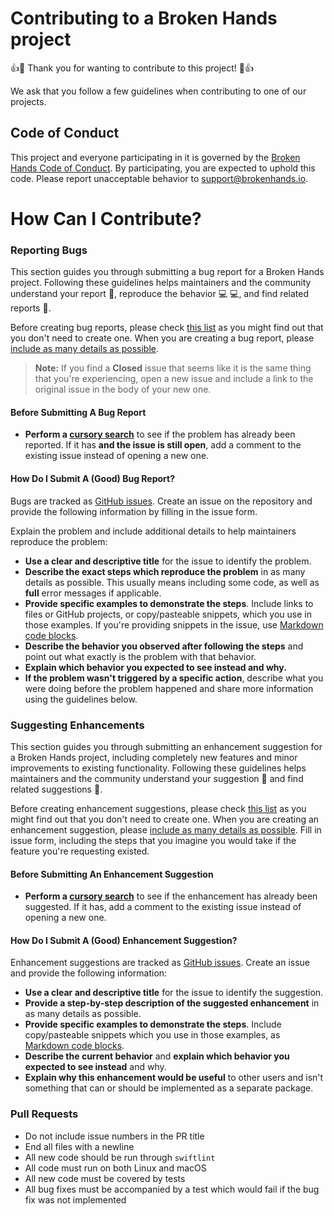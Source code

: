 # Contributing to a Broken Hands project

:+1::tada: Thank you for wanting to contribute to this project! :tada::+1:

We ask that you follow a few guidelines when contributing to one of our projects.

## Code of Conduct

This project and everyone participating in it is governed by the [Broken Hands Code of Conduct](https://github.com/brokenhandsio/leaf-error-middleware/blob/main/CODE_OF_CONDUCT.md). By participating, you are expected to uphold this code. Please report unacceptable behavior to [support@brokenhands.io](mailto:support@brokenhandsio).

# How Can I Contribute?

### Reporting Bugs

This section guides you through submitting a bug report for a Broken Hands project. Following these guidelines helps maintainers and the community understand your report :pencil:, reproduce the behavior :computer: :computer:, and find related reports :mag_right:.

Before creating bug reports, please check [this list](#before-submitting-a-bug-report) as you might find out that you don't need to create one. When you are creating a bug report, please [include as many details as possible](#how-do-i-submit-a-good-bug-report).

> **Note:** If you find a **Closed** issue that seems like it is the same thing that you're experiencing, open a new issue and include a link to the original issue in the body of your new one.

#### Before Submitting A Bug Report

* **Perform a [cursory search](https://github.com/issues?q=+is%3Aissue+user%3Abrokenhandsio)** to see if the problem has already been reported. If it has **and the issue is still open**, add a comment to the existing issue instead of opening a new one.

#### How Do I Submit A (Good) Bug Report?

Bugs are tracked as [GitHub issues](https://guides.github.com/features/issues/). Create an issue on the repository and provide the following information by filling in the issue form.

Explain the problem and include additional details to help maintainers reproduce the problem:

* **Use a clear and descriptive title** for the issue to identify the problem.
* **Describe the exact steps which reproduce the problem** in as many details as possible. This usually means including some code, as well as __full__ error messages if applicable.
* **Provide specific examples to demonstrate the steps**. Include links to files or GitHub projects, or copy/pasteable snippets, which you use in those examples. If you're providing snippets in the issue, use [Markdown code blocks](https://help.github.com/articles/markdown-basics/#multiple-lines).
* **Describe the behavior you observed after following the steps** and point out what exactly is the problem with that behavior.
* **Explain which behavior you expected to see instead and why.**
* **If the problem wasn't triggered by a specific action**, describe what you were doing before the problem happened and share more information using the guidelines below.

### Suggesting Enhancements

This section guides you through submitting an enhancement suggestion for a Broken Hands project, including completely new features and minor improvements to existing functionality. Following these guidelines helps maintainers and the community understand your suggestion :pencil: and find related suggestions :mag_right:.

Before creating enhancement suggestions, please check [this list](#before-submitting-an-enhancement-suggestion) as you might find out that you don't need to create one. When you are creating an enhancement suggestion, please [include as many details as possible](#how-do-i-submit-a-good-enhancement-suggestion). Fill in issue form, including the steps that you imagine you would take if the feature you're requesting existed.

#### Before Submitting An Enhancement Suggestion

* **Perform a [cursory search](https://github.com/issues?q=+is%3Aissue+user%3Abrokenhandsio)** to see if the enhancement has already been suggested. If it has, add a comment to the existing issue instead of opening a new one.

#### How Do I Submit A (Good) Enhancement Suggestion?

Enhancement suggestions are tracked as [GitHub issues](https://guides.github.com/features/issues/). Create an issue and provide the following information:

* **Use a clear and descriptive title** for the issue to identify the suggestion.
* **Provide a step-by-step description of the suggested enhancement** in as many details as possible.
* **Provide specific examples to demonstrate the steps**. Include copy/pasteable snippets which you use in those examples, as [Markdown code blocks](https://help.github.com/articles/markdown-basics/#multiple-lines).
* **Describe the current behavior** and **explain which behavior you expected to see instead** and why.
* **Explain why this enhancement would be useful** to other users and isn't something that can or should be implemented as a separate package.

### Pull Requests

* Do not include issue numbers in the PR title
* End all files with a newline
* All new code should be run through `swiftlint`
* All code must run on both Linux and macOS
* All new code must be covered by tests
* All bug fixes must be accompanied by a test which would fail if the bug fix was not implemented
